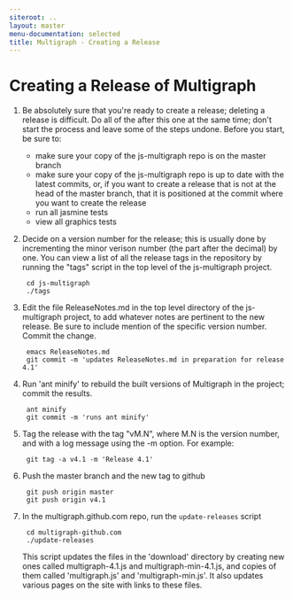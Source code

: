 ```yaml
---
siteroot: ..
layout: master
menu-documentation: selected
title: Multigraph - Creating a Release
---
```


Creating a Release of Multigraph
================================

1. Be absolutely sure that you're ready to create a release; deleting a release is difficult.  Do
   all of the after this one at the same time; don't start the process and leave some of the steps
   undone.  Before you start, be sure to:
   * make sure your copy of the js-multigraph repo is on the master branch
   * make sure your copy of the js-multigraph repo is up to date with the latest commits, or,
     if you want to create a release that is not at the head of the master branch, that
     it is positioned at the commit where you want to create the release 
   * run all jasmine tests
   * view all graphics tests

1. Decide on a version number for the release; this is usually done by incrementing the
   minor verison number (the part after the decimal) by one.  You can view a list of all
   the release tags in the repository by running the "tags" script in the top level
   of the js-multigraph project.

        cd js-multigraph
        ./tags

1. Edit the file ReleaseNotes.md in the top level directory of the js-multigraph project,
   to add whatever notes are pertinent to the new release.  Be sure to include mention
   of the specific version number.  Commit the change.
   
        emacs ReleaseNotes.md
        git commit -m 'updates ReleaseNotes.md in preparation for release 4.1'
        
1. Run 'ant minify' to rebuild the built versions of Multigraph in the project; commit the results.

        ant minify
        git commit -m 'runs ant minify'

1. Tag the release with the tag "vM.N", where M.N is the version number, and with a log message
   using the -m option.  For example:

        git tag -a v4.1 -m 'Release 4.1'
        
1. Push the master branch and the new tag to github
        
        git push origin master
        git push origin v4.1

1. In the multigraph.github.com repo, run the <code>update-releases</code> script

        cd multigraph-github.com
        ./update-releases

   This script updates the files in the 'download' directory by creating new ones called
   multigraph-4.1.js and multigraph-min-4.1.js, and copies of them called 'multigraph.js'
   and 'multigraph-min.js'.  It also updates various pages on the site with links to these
   files.
